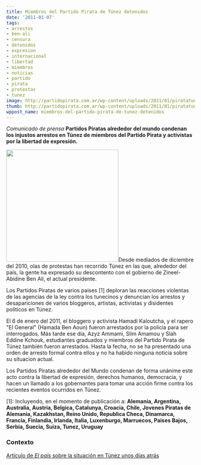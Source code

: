 ```yaml
---
title: Miembros del Partido Pirata de Túnez detenidos
date: '2011-01-07'
tags:
- arrestos
- ben-ali
- censura
- detenidos
- expresion
- internacional
- libertad
- miembros
- noticias
- partido
- pirata
- protestas
- tunez
image: http://partidopirata.com.ar/wp-content/uploads/2011/01/piratatunez-300x300.jpg
thumb: http://partidopirata.com.ar/wp-content/uploads/2011/01/piratatunez-300x300.jpg
wppost_name: miembros-del-partido-pirata-de-tunez-detenidos
---
```


<em>Comunicado de prensa</em>
<strong>Partidos Piratas alrededor del mundo condenan los injustos arrestos en Túnez de miembros del Partido Pirata y activistas por la libertad de expresión.</strong>

<a href="http://partidopirata.com.ar/wp-content/uploads/2011/01/piratatunez.jpg"><img class="alignleft size-medium wp-image-409" title="Partido Pirata de Túnez" src="http://partidopirata.com.ar/wp-content/uploads/2011/01/piratatunez-300x300.jpg" alt="" width="300" height="300" /></a>Desde mediados de diciembre del 2010, olas de protestas han recorrido Túnez en las que, alrededor del país, la gente ha expresado su descontento con el gobierno de Zineel-Abidine Ben Ali, el actual presidente.

Los Partidos Piratas de varios paises [1] deploran las reacciones violentas de las agencias de la ley contra los tunecinos y denuncian los arrestos y desapariciones de varios bloggeros, artistas, activistas y disidentes politicos en Túnez.

El 6 de enero del 2011, el bloggero y activista Hamadi Kaloutcha, y el rapero "El General" (Hamada Ben Aoun) fueron arrestados por la policia para ser interrogados. Más tarde ese día, Azyz Ammami, Slim Amamou y Slah Eddine Kchouk, estudiantes graduados y miembros del Partido Pirata de Túnez también fueron arrestados. Hasta la fecha, no se ha presentado una orden de arresto formal contra ellos y no ha habido ninguna noticia sobre su situacion actual.

Los Partidos Piratas alrededor del Mundo condenan de forma unánime este acto contra la libertad de expresión, derechos humanos, democracia, y hacen un llamado a los gobernantes para tomar una acción firme contra los recientes eventos ocurridos en Túnez.

[1]: Incluyendo, en el momento de publicación a: <strong>Alemania, Argentina,  Australia, Austria, Belgica, Catalunya, Croacia, Chile, Jovenes Piratas de  Alemania, Kazakhstan, Reino  Unido, Republica Checa, Dinamarca, Francia, Finlandia,  Irlanda,  Italia, Luxenburgo, Marruecos, Paises Bajos, Serbia, Suecia,  Suiza,  Tunez, Uruguay</strong>

<h3>Contexto</h3>
<a href="http://www.elpais.com/articulo/internacional/ciberataques/colapsan/todas/webs/regimen/tunecino/elpepuint/20110105elpepuint_11/Tes">Articulo de <em>El país</em> sobre la situación en Túnez unos días atrás</a>
